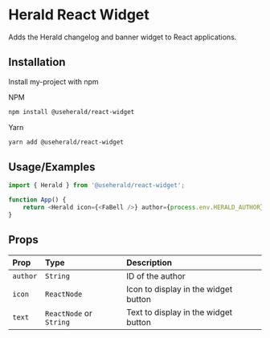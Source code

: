 # Herald React Widget

Adds the Herald changelog and banner widget to React applications.

## Installation

Install my-project with npm

NPM

```bash
npm install @useherald/react-widget
```

Yarn

```bash
yarn add @useherald/react-widget
```

## Usage/Examples

```javascript
import { Herald } from '@useherald/react-widget';

function App() {
	return <Herald icon={<FaBell />} author={process.env.HERALD_AUTHOR} />;
}
```

## Props

| Prop     | Type                    | Description                          |
| :------- | :---------------------- | :----------------------------------- |
| `author` | `String`                | ID of the author                     |
| `icon`   | `ReactNode`             | Icon to display in the widget button |
| `text`   | `ReactNode` or `String` | Text to display in the widget button |
